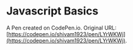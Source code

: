 # Javascript Basics

A Pen created on CodePen.io. Original URL: [https://codepen.io/shivam1923/pen/LYrWKWj](https://codepen.io/shivam1923/pen/LYrWKWj).

